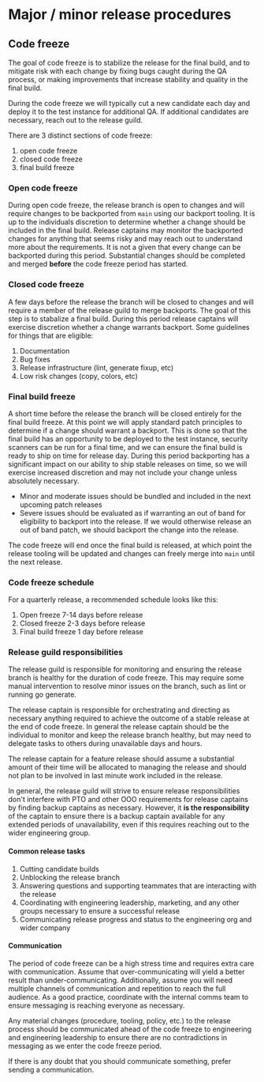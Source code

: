 # Major / minor release procedures

## Code freeze

The goal of code freeze is to stabilize the release for the final build, and to mitigate risk with each change by fixing bugs caught during the QA process, or making improvements that increase stability and quality in the final build.

During the code freeze we will typically cut a new candidate each day and deploy it to the test instance for additional QA. If additional candidates are necessary, reach out to the release guild.

There are 3 distinct sections of code freeze:

1. open code freeze
2. closed code freeze
3. final build freeze

### Open code freeze

During open code freeze, the release branch is open to changes and will require changes to be backported from `main` using our backport tooling. It is up to the individuals discretion to determine whether a change should be included in the final build. Release captains may monitor the backported changes for anything that seems risky and may reach out to understand more about the requirements. It is not a given that every change can be backported during this period. Substantial changes should be completed and merged **before** the code freeze period has started.

### Closed code freeze

A few days before the release the branch will be closed to changes and will require a member of the release guild to merge backports. The goal of this step is to stabalize a final build. During this period release captains will exercise discretion whether a change warrants backport. Some guidelines for things that are eligible:

1. Documentation
2. Bug fixes
3. Release infrastructure (lint, generate fixup, etc)
4. Low risk changes (copy, colors, etc)

### Final build freeze

A short time before the release the branch will be closed entirely for the final build freeze. At this point we will apply standard patch principles to determine if a change should warrant a backport. This is done so that the final build has an opportunity to be deployed to the test instance, security scanners can be run for a final time, and we can ensure the final build is ready to ship on time for release day. During this period backporting has a significant impact on our ability to ship stable releases on time, so we will exercise increased discretion and may not include your change unless absolutely necessary.

- Minor and moderate issues should be bundled and included in the next upcoming patch releases
- Severe issues should be evaluated as if warranting an out of band for eligibility to backport into the release. If we would otherwise release an out of band patch, we should backport the change into the release.

The code freeze will end once the final build is released, at which point the release tooling will be updated and changes can freely merge into `main` until the next release.

### Code freeze schedule

For a quarterly release, a recommended schedule looks like this:

1. Open freeze 7-14 days before release
2. Closed freeze 2-3 days before release
3. Final build freeze 1 day before release

### Release guild responsibilities

The release guild is responsible for monitoring and ensuring the release branch is healthy for the duration of code freeze. This may require some manual intervention to resolve minor issues on the branch, such as lint or running go generate.

The release captain is responsible for orchestrating and directing as necessary anything required to achieve the outcome of a stable release at the end of code freeze. In general the release captain should be the individual to monitor and keep the release branch healthy, but may need to delegate tasks to others during unavailable days and hours.

The release captain for a feature release should assume a substantial amount of their time will be allocated to managing the release and should not plan to be involved in last minute work included in the release.

In general, the release guild will strive to ensure release responsibilities don't interfere with PTO and other OOO requirements for release captains by finding backup captains as necessary. However, it **is the responsibility** of the captain to ensure there is a backup captain available for any extended periods of unavailability, even if this requires reaching out to the wider engineering group.

#### Common release tasks

1. Cutting candidate builds
2. Unblocking the release branch
3. Answering questions and supporting teammates that are interacting with the release
4. Coordinating with engineering leadership, marketing, and any other groups necessary to ensure a successful release
5. Communicating release progress and status to the engineering org and wider company

#### Communication

The period of code freeze can be a high stress time and requires extra care with communication. Assume that over-communicating will yield a better result than under-communicating. Additionally, assume you will need multiple channels of communication and repetition to reach the full audience. As a good practice, coordinate with the internal comms team to ensure messaging is reaching everyone as necessary.

Any material changes (procedure, tooling, policy, etc.) to the release process should be communicated ahead of the code freeze to engineering and engineering leadership to ensure there are no contradictions in messaging as we enter the code freeze period.

If there is any doubt that you should communicate something, prefer sending a communication.
